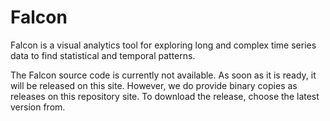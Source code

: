 # Falcon
Falcon is a visual analytics tool for exploring long and complex time series data to find statistical and temporal patterns.

The Falcon source code is currently not available.  As soon as it is ready, it will be released on this site.  However, we do provide binary copies as releases on this repository site.  To download the release, choose the latest version from.
